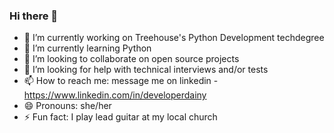 ### Hi there 👋

- 🔭 I’m currently working on Treehouse's Python Development techdegree 
- 🌱 I’m currently learning Python
- 👯 I’m looking to collaborate on open source projects
- 🤔 I’m looking for help with technical interviews and/or tests
- 📫 How to reach me: message me on linkedin - https://www.linkedin.com/in/developerdainy
- 😄 Pronouns: she/her
- ⚡ Fun fact: I play lead guitar at my local church

